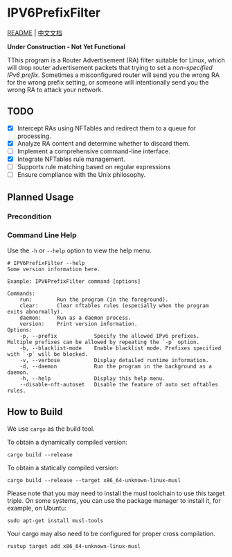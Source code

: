# IPV6PrefixFilter
[README](README.md) | [中文文档](README_ZH.md)

**Under Construction - Not Yet Functional**

TThis program is a Router Advertisement (RA) filter suitable for Linux, which will drop router advertisement packets that trying to set a *non-specified IPv6 prefix*. Sometimes a misconfigured router will send you the wrong RA for the wrong prefix setting, or someone will intentionally send you the wrong RA to attack your network.

## TODO

- [x] Intercept RAs using NFTables and redirect them to a queue for processing.
- [x] Analyze RA content and determine whether to discard them.
- [ ] Implement a comprehensive command-line interface.
- [x] Integrate NFTables rule management.
- [ ] Supports rule matching based on regular expressions
- [ ] Ensure compliance with the Unix philosophy.

## Planned Usage

### Precondition

### Command Line Help
Use the `-h` or `--help` option to view the help menu.

```
# IPV6PrefixFilter --help
Some version information here.

Example: IPV6PrefixFilter command [options]

Commands:
    run:        Run the program (in the foreground).
    clear:      Clear nftables rules (especially when the program exits abnormally).
    daemon:     Run as a daemon process.
    version:    Print version information.
Options:
    -p, --prefix            Specify the allowed IPv6 prefixes. Multiple prefixes can be allowed by repeating the `-p` option.
    -b, --blacklist-mode    Enable blacklist mode. Prefixes specified with `-p` will be blocked.
    -v, --verbose           Display detailed runtime information.
    -d, --daemon            Run the program in the background as a daemon.
    -h, --help              Display this help menu.
    --disable-nft-autoset   Disable the feature of auto set nftables rules.
```
## How to Build

We use `cargo` as the build tool.

To obtain a dynamically compiled version:

```shell
cargo build --release
```

To obtain a statically compiled version:

```shell
cargo build --release --target x86_64-unknown-linux-musl
```

Please note that you may need to install the musl toolchain to use this target triple. On some systems, you can use the package manager to install it, for example, on Ubuntu:

```shell
sudo apt-get install musl-tools
```
Your cargo may also need to be configured for proper cross compilation.

```shell
rustup target add x86_64-unknown-linux-musl
```